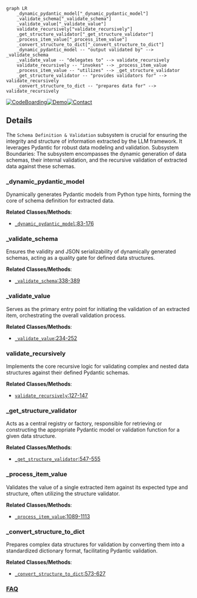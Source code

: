 ```mermaid
graph LR
    _dynamic_pydantic_model["_dynamic_pydantic_model"]
    _validate_schema["_validate_schema"]
    _validate_value["_validate_value"]
    validate_recursively["validate_recursively"]
    _get_structure_validator["_get_structure_validator"]
    _process_item_value["_process_item_value"]
    _convert_structure_to_dict["_convert_structure_to_dict"]
    _dynamic_pydantic_model -- "output validated by" --> _validate_schema
    _validate_value -- "delegates to" --> validate_recursively
    validate_recursively -- "invokes" --> _process_item_value
    _process_item_value -- "utilizes" --> _get_structure_validator
    _get_structure_validator -- "provides validators for" --> validate_recursively
    _convert_structure_to_dict -- "prepares data for" --> validate_recursively
```

[![CodeBoarding](https://img.shields.io/badge/Generated%20by-CodeBoarding-9cf?style=flat-square)](https://github.com/CodeBoarding/GeneratedOnBoardings)[![Demo](https://img.shields.io/badge/Try%20our-Demo-blue?style=flat-square)](https://www.codeboarding.org/demo)[![Contact](https://img.shields.io/badge/Contact%20us%20-%20contact@codeboarding.org-lightgrey?style=flat-square)](mailto:contact@codeboarding.org)

## Details

The `Schema Definition & Validation` subsystem is crucial for ensuring the integrity and structure of information extracted by the LLM framework. It leverages Pydantic for robust data modeling and validation. Subsystem Boundaries: The subsystem encompasses the dynamic generation of data schemas, their internal validation, and the recursive validation of extracted data against these schemas.

### _dynamic_pydantic_model
Dynamically generates Pydantic models from Python type hints, forming the core of schema definition for extracted data.


**Related Classes/Methods**:

- <a href="https://github.com/shcherbak-ai/contextgem/blob/main/contextgem/internal/typings/user_type_hints_validation.py#L83-L176" target="_blank" rel="noopener noreferrer">`_dynamic_pydantic_model`:83-176</a>


### _validate_schema
Ensures the validity and JSON serializability of dynamically generated schemas, acting as a quality gate for defined data structures.


**Related Classes/Methods**:

- <a href="https://github.com/shcherbak-ai/contextgem/blob/main/contextgem/internal/typings/types_to_strings.py#L338-L389" target="_blank" rel="noopener noreferrer">`_validate_schema`:338-389</a>


### _validate_value
Serves as the primary entry point for initiating the validation of an extracted item, orchestrating the overall validation process.


**Related Classes/Methods**:

- <a href="https://github.com/shcherbak-ai/contextgem/blob/main/contextgem/internal/items.py#L234-L252" target="_blank" rel="noopener noreferrer">`_validate_value`:234-252</a>


### validate_recursively
Implements the core recursive logic for validating complex and nested data structures against their defined Pydantic schemas.


**Related Classes/Methods**:

- <a href="https://github.com/shcherbak-ai/contextgem/blob/main/contextgem/internal/items.py#L127-L147" target="_blank" rel="noopener noreferrer">`validate_recursively`:127-147</a>


### _get_structure_validator
Acts as a central registry or factory, responsible for retrieving or constructing the appropriate Pydantic model or validation function for a given data structure.


**Related Classes/Methods**:

- <a href="https://github.com/shcherbak-ai/contextgem/blob/main/contextgem/internal/base/concepts.py#L547-L555" target="_blank" rel="noopener noreferrer">`_get_structure_validator`:547-555</a>


### _process_item_value
Validates the value of a single extracted item against its expected type and structure, often utilizing the structure validator.


**Related Classes/Methods**:

- <a href="https://github.com/shcherbak-ai/contextgem/blob/main/contextgem/internal/base/concepts.py#L1089-L1113" target="_blank" rel="noopener noreferrer">`_process_item_value`:1089-1113</a>


### _convert_structure_to_dict
Prepares complex data structures for validation by converting them into a standardized dictionary format, facilitating Pydantic validation.


**Related Classes/Methods**:

- <a href="https://github.com/shcherbak-ai/contextgem/blob/main/contextgem/internal/base/concepts.py#L573-L627" target="_blank" rel="noopener noreferrer">`_convert_structure_to_dict`:573-627</a>




### [FAQ](https://github.com/CodeBoarding/GeneratedOnBoardings/tree/main?tab=readme-ov-file#faq)